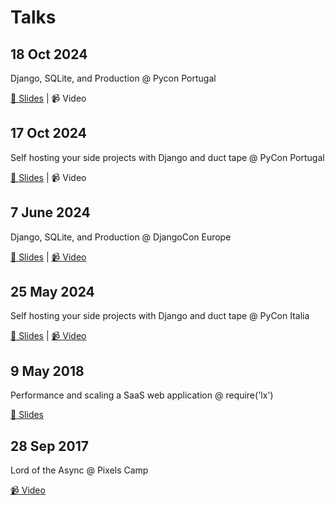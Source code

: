 # Talks

## 18 Oct 2024

Django, SQLite, and Production @ Pycon Portugal

[📖 Slides](https://github.com/anze3db/talks/blob/main/2024-10-18-django-sqlite-prod.pdf) | 📹 Video

## 17 Oct 2024

Self hosting your side projects with Django and duct tape @ PyCon Portugal

[📖 Slides](https://github.com/anze3db/talks/blob/main/2024-10-17-django-ducktape.pdf) | 📹 Video

## 7 June 2024

Django, SQLite, and Production @ DjangoCon Europe

[📖 Slides](https://github.com/anze3db/talks/blob/main/2024-06-07-django-sqlite-prod.pdf) | [📹 Video](https://www.youtube.com/watch?v=yTicYJDT1zE)

## 25 May 2024

Self hosting your side projects with Django and duct tape @ PyCon Italia

[📖 Slides](https://github.com/anze3db/talks/blob/main/2024-05-25-django-ducktape.pdf) | [📹 Video](https://www.youtube.com/watch?v=SnPVhT-5dMA)

## 9 May 2018

Performance and scaling a SaaS web application @ require('lx')

[📖 Slides](https://github.com/anze3db/talks/blob/main/2018-05-2018-perf-saas.pdf)

## 28 Sep 2017

Lord of the Async @ Pixels Camp

[📹 Video](https://www.youtube.com/watch?v=fcZTmGMtK9s)


